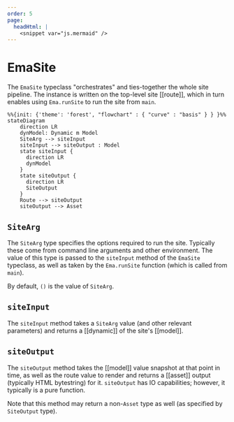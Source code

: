 ```yaml
---
order: 5
page:
  headHtml: |
    <snippet var="js.mermaid" />
---
```


# EmaSite

The `EmaSite` typeclass "orchestrates" and ties-together the whole site pipeline. The instance is written on the top-level site [[route]], which in turn enables using `Ema.runSite` to run the site from `main`.

```mermaid
%%{init: {'theme': 'forest', "flowchart" : { "curve" : "basis" } } }%%
stateDiagram
    direction LR
    dynModel: Dynamic m Model
    SiteArg --> siteInput
    siteInput --> siteOutput : Model
    state siteInput {
      direction LR
      dynModel
    }
    state siteOutput {
      direction LR
      SiteOutput
    }
    Route --> siteOutput
    siteOutput --> Asset
```


## `SiteArg`

The `SiteArg` type specifies the options required to run the site. Typically these come from command line arguments and other environment. The value of this type is passed to the `siteInput` method of the `EmaSite` typeclass, as well as taken by the `Ema.runSite` function (which is called from `main`).

By default, `()` is the value of `SiteArg`.

## `siteInput`


The `siteInput` method takes a `SiteArg` value (and other relevant parameters) and returns a [[dynamic]] of the site's [[model]].

## `siteOutput`

The `siteOutput` method takes the [[model]] value snapshot at that point in time, as well as the route value to render and returns a [[asset]] output (typically HTML bytestring) for it. `siteOutput` has IO capabilities; however, it typically is a pure function.

Note that this method may return a non-`Asset` type as well (as specified by `SiteOutput` type).